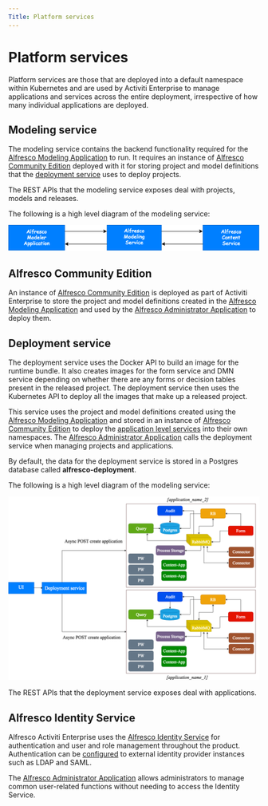 ```yaml
---
Title: Platform services
---
```


# Platform services
Platform services are those that are deployed into a default namespace within Kubernetes and are used by Activiti Enterprise to manage applications and services across the entire deployment, irrespective of how many individual applications are deployed.

## Modeling service
The modeling service contains the backend functionality required for the [Alfresco Modeling Application](../modeling/README.md) to run. It requires an instance of [Alfresco Community Edition](#alfresco-community-edition) deployed with it for storing project and model definitions that the [deployment service](#deployment-service) uses to deploy projects. 

The REST APIs that the modeling service exposes deal with projects, models and releases. 

The following is a high level diagram of the modeling service:

![Architectural Diagram](../images/arch-modeling.png)

## Alfresco Community Edition 
An instance of [Alfresco Community Edition](https://docs.alfresco.com/community/concepts/welcome-infocenter_community.html) is deployed as part of Activiti Enterprise to store the project and model definitions created in the [Alfresco Modeling Application](../modeling/README.md) and used by the [Alfresco Administrator Application](../administrator/README.md) to deploy them.

## Deployment service
The deployment service uses the Docker API to build an image for the runtime bundle. It also creates images for the form service and DMN service depending on whether there are any forms or decision tables present in the released project. The deployment service then uses the Kubernetes API to deploy all the images that make up a released project. 

This service uses the project and model definitions created using the [Alfresco Modeling Application](../modeling/README.md) and stored in an instance of [Alfresco Community Edition](#alfresco-community-edition) to deploy the [application level services](#application-level-services) into their own namespaces. The [Alfresco Administrator Application](../administrator/README.md) calls the deployment service when managing projects and applications.

By default, the data for the deployment service is stored in a Postgres database called **alfresco-deployment**.

The following is a high level diagram of the modeling service:

![Architectural Diagram](../images/arch-deploy.png)

The REST APIs that the deployment service exposes deal with applications.

## Alfresco Identity Service
Alfresco Activiti Enterprise uses the [Alfresco Identity Service](https://docs.alfresco.com/identity/concepts/identity-overview.html) for authentication and user and role management throughout the product. Authentication can be [configured](http://docs.alfresco.com/identity/concepts/identity-configure.html) to external identity provider instances such as LDAP and SAML. 

The [Alfresco Administrator Application](../administrator/admin-identity/README.md) allows administrators to manage common user-related functions without needing to access the Identity Service. 